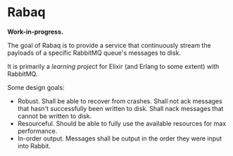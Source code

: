 # Rabaq

**Work-in-progress.**

The goal of Rabaq is to provide a service that continuously
stream the payloads of a specific RabbitMQ queue's messages to disk.

It is primarily a *learning project* for Elixir
(and Erlang to some extent) with RabbitMQ.

Some design goals:
- Robust. Shall be able to recover from crashes. Shall not ack
    messages that hasn't successfully been written to disk. Shall
    nack messages that cannot be written to disk.
- Resourceful. Should be able to fully use the available
    resources for max performance.
- In-order output. Messages shall be output in the order they were
    input into Rabbit.

